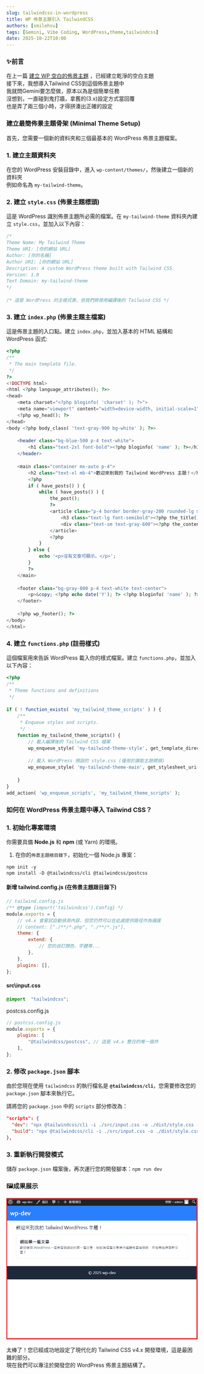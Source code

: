 ```yaml
---
slug: tailwindcss-in-wordpress
title: WP 佈景主題引入 TailwindCSS
authors: [smilehsu]
tags: [Gemini, Vibe Coding, WordPress,theme,tailwindcss]
date: 2025-10-22T10:00
---
```


### ✨前言

在上一篇 [建立 WP 空白的佈景主題](../1021/index.md) ，已經建立乾淨的空白主題  
接下來，我想導入Tailwind CSS到這個佈景主題中  
我就問Gemini要怎麼做，原本以為是個簡單任務  
沒想到，一直碰到鬼打牆，拿舊的(3.x)設定方式當回覆  
也是弄了兩三個小時，才得拼湊出正確的設定  

<!-- truncate -->
### 建立最簡佈景主題骨架 (Minimal Theme Setup)

首先，您需要一個新的資料夾和三個最基本的 WordPress 佈景主題檔案。

### 1. 建立主題資料夾

在您的 WordPress 安裝目錄中，進入 `wp-content/themes/`，然後建立一個新的資料夾  
例如命名為 `my-tailwind-theme`。

### 2. 建立 `style.css` (佈景主題標頭)

這是 WordPress 識別佈景主題所必需的檔案。在 `my-tailwind-theme` 資料夾內建立 `style.css`，並加入以下內容：
```css
/*
Theme Name: My Tailwind Theme
Theme URI: [你的網站 URL]
Author: [你的名稱]
Author URI: [你的網站 URL]
Description: A custom WordPress theme built with Tailwind CSS.
Version: 1.0
Text Domain: my-tailwind-theme
*/

/* 這是 WordPress 的主樣式表，但我們將使用編譯後的 Tailwind CSS */
```
### 3. 建立 `index.php` (佈景主題主檔案)

這是佈景主題的入口點。建立 `index.php`，並加入基本的 HTML 結構和 WordPress 函式:
```php
<?php
/**
 * The main template file.
 */
?>
<!DOCTYPE html>
<html <?php language_attributes(); ?>>
<head>
    <meta charset="<?php bloginfo( 'charset' ); ?>">
    <meta name="viewport" content="width=device-width, initial-scale=1">
    <?php wp_head(); ?>
</head>
<body <?php body_class( 'text-gray-900 bg-white' ); ?>>

    <header class="bg-blue-500 p-4 text-white">
        <h1 class="text-2xl font-bold"><?php bloginfo( 'name' ); ?></h1>
    </header>

    <main class="container mx-auto p-4">
        <h2 class="text-xl mb-4">歡迎來到我的 Tailwind WordPress 主題！</h2>
        <?php
        if ( have_posts() ) {
            while ( have_posts() ) {
                the_post();
                ?>
                <article class="p-4 border border-gray-200 rounded-lg mb-4">
                    <h3 class="text-lg font-semibold"><?php the_title(); ?></h3>
                    <div class="text-sm text-gray-600"><?php the_content(); ?></div>
                </article>
                <?php
            }
        } else {
            echo '<p>沒有文章可顯示。</p>';
        }
        ?>
    </main>

    <footer class="bg-gray-800 p-4 text-white text-center">
        <p>&copy; <?php echo date('Y'); ?> <?php bloginfo( 'name' ); ?></p>
    </footer>

    <?php wp_footer(); ?>
</body>
</html>
```
### 4. 建立 `functions.php` (註冊樣式)

這個檔案用來告訴 WordPress 載入你的樣式檔案。建立 `functions.php`，並加入以下內容：
```php
<?php
/**
 * Theme functions and definitions
 */

if ( ! function_exists( 'my_tailwind_theme_scripts' ) ) {
	/**
	 * Enqueue styles and scripts.
	 */
	function my_tailwind_theme_scripts() {
		// 載入編譯後的 Tailwind CSS 檔案
		wp_enqueue_style( 'my-tailwind-theme-style', get_template_directory_uri() . '/dist/style.css', array(), '1.0' );

		// 載入 WordPress 預設的 style.css (僅用於讀取主題標頭)
        wp_enqueue_style( 'my-tailwind-theme-main', get_stylesheet_uri(), array( 'my-tailwind-theme-style' ), '1.0' );

	}
}
add_action( 'wp_enqueue_scripts', 'my_tailwind_theme_scripts' );
```

### 如何在 WordPress 佈景主題中導入 Tailwind CSS？

### 1. 初始化專案環境

你需要具備 **Node.js** 和 **npm** (或 Yarn) 的環境。

1.  在你的`佈景主題根目錄下`，初始化一個 Node.js 專案：
``` shell
npm init -y
npm install -D @tailwindcss/cli @tailwindcss/postcss
```

#### 新增 tailwind.config.js (在佈景主題跟目錄下)
```js
// tailwind.config.js
/** @type {import('tailwindcss').Config} */
module.exports = {
    // v4.x 會嘗試自動偵測內容，但您仍然可以在此處提供路徑作為備援
    // content: ["./**/*.php", "./**/*.js"],
    theme: {
        extend: {
            // 您的自訂顏色、字體等...
        },
    },
    plugins: [],
};
```
#### src\input.css

```css
@import  "tailwindcss";
```
postcss.config.js
```js
// postcss.config.js
module.exports = {
    plugins: [
        "@tailwindcss/postcss", // 這是 v4.x 整合的唯一插件
    ],
};

```

### 2. 修改 `package.json` 腳本

由於您現在使用 `tailwindcss` 的執行檔名是 **`@tailwindcss/cli`**，您需要修改您的 `package.json` 腳本來執行它。

請將您的 `package.json` 中的 `scripts` 部分修改為：

```json
"scripts": {
  "dev": "npx @tailwindcss/cli -i ./src/input.css -o ./dist/style.css --watch",
  "build": "npx @tailwindcss/cli -i ./src/input.css -o ./dist/style.css --minify"
},
```

### 3. 重新執行開發模式

儲存 `package.json` 檔案後，再次運行您的開發腳本：`npm run dev`  

### 🖼️成果展示
![demo](wp-tailwindcss.png)

太棒了！您已經成功地設定了現代化的 Tailwind CSS v4.x 開發環境，這是最困難的部分。  
現在我們可以專注於開發您的 WordPress 佈景主題結構了。